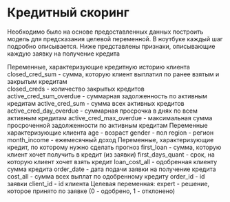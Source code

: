 # Кредитный скоринг

Необходимо было на основе предоставленных данных построить модель для предсказания
целевой переменной. В ноутбуке каждый шаг подробно описывается. Ниже представлены признаки, описывающие каждую заявку на получение кредита

Переменные, характеризующие кредитную историю клиента
closed_cred_sum - сумма, которую клиент выплатил по ранее взятым и закрытым
кредитам<br />
closed_creds - количество закрытых кредитов<br />
active_cred_sum_overdue - суммарная задолженность по активным кредитам
active_cred_sum - сумма всех активных кредитов
active_cred_day_overdue - суммарная просрочка в днях по всем активным кредитам
active_cred_max_overdue - максимальная сумма просроченной задолженности по
активным кредитам
Переменные характеризующие клиента
age - возраст
gender - пол
region - регион
month_income - ежемесячный доход
Переменные, характеризующие кредит, по которому нужно сделать
прогноз
first_loan - сумма, которую клиент хочет получить в кредит (из заявки)
first_days_quant - срок, на которую клиент хочет взять кредит
loan_cost_all - одобренная клиенту сумма кредита
order_date - дата подачи заявки на получение кредита
cost_all - сумма всех выплат по одобренному кредиту
order_id - id заявки
client_id - id клиента
Целевая переменная:
expert - решение, которое принято по заявке (0 - одобрено, 1 - отклонено)
